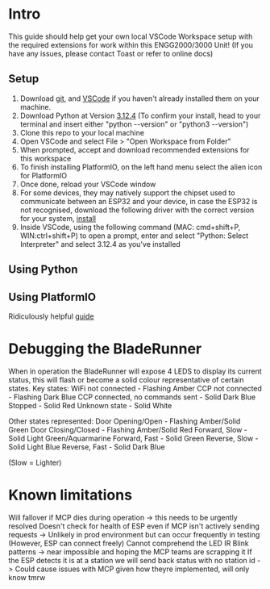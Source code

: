 # Intro

This guide should help get your own local VSCode Workspace setup with the required extensions for work within this ENGG2000/3000 Unit! (If you have any issues, please contact Toast or refer to online docs)

## Setup

1. Download [git](https://git-scm.com/downloads), and [VSCode](https://code.visualstudio.com/download) if you haven't already installed them on your machine.
2. Download Python at Version [3.12.4](https://www.python.org/downloads/release/python-3124/)
(To confirm your install, head to your terminal and insert either "python --version" or "python3 --version")
3. Clone this repo to your local machine
4. Open VSCode and select File > "Open Workspace from Folder"
5. When prompted, accept and download recommended extensions for this workspace
6. To finish installing PlatformIO, on the left hand menu select the alien icon for PlatformIO
7. Once done, reload your VSCode window
8. For some devices, they may natively support the chipset used to communicate between an ESP32 and your device, in case the ESP32 is not recognised, download the following driver with the correct version for your system, [install](https://www.silabs.com/developers/usb-to-uart-bridge-vcp-drivers?tab=downloads)
9. Inside VSCode, using the following command (MAC: cmd+shift+P, WIN:ctrl+shift+P) to open a prompt, enter and select "Python: Select Interpreter" and select 3.12.4 as you've installed

## Using Python

## Using PlatformIO
Ridiculously helpful [guide](https://randomnerdtutorials.com/vs-code-platformio-ide-esp32-esp8266-arduino/)

# Debugging the BladeRunner

When in operation the BladeRunner will expose 4 LEDS to display its current status, this will flash or become a solid colour representative of certain states.
Key states:
WiFi not connected - Flashing Amber
CCP not connected - Flashing Dark Blue
CCP connected, no commands sent - Solid Dark Blue
Stopped - Solid Red
Unknown state - Solid White

Other states represented:
Door Opening/Open - Flashing Amber/Solid Green
Door Closing/Closed - Flashing Amber/Solid Red
Forward, Slow - Solid Light Green/Aquarmarine
Forward, Fast - Solid Green
Reverse, Slow - Solid Light Blue
Reverse, Fast - Solid Dark Blue

(Slow = Lighter)

# Known limitations
Will fallover if MCP dies during operation -> this needs to be urgently resolved
Doesn't check for health of ESP even if MCP isn't actively sending requests -> Unlikely in prod environment but can occur frequently in testing (However, ESP can connect freely)
Cannot comprehend the LED IR Blink patterns -> near impossible and hoping the MCP teams are scrapping it
If the ESP detects it is at a station we will send back status with no station id -> Could cause issues with MCP given how theyre implemented, will only know tmrw